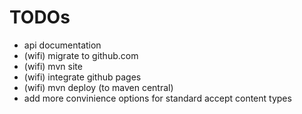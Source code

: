 TODOs
=====
- api documentation
- (wifi) migrate to github.com
- (wifi) mvn site
- (wifi) integrate github pages
- (wifi) mvn deploy (to maven central)
- add more convinience options for standard accept content types
